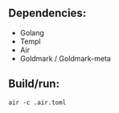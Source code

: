 ## Dependencies:
- Golang
- Templ
- Air
- Goldmark / Goldmark-meta

## Build/run:
`air -c .air.toml`
